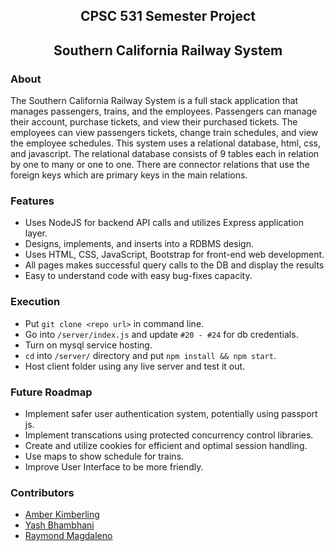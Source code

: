 ## <div align="center">CPSC 531 Semester Project</div>
## <div align="center">Southern California Railway System</div>

### About 
The Southern California Railway System is a full stack application that manages passengers, trains, and the employees. Passengers can manage their account, purchase tickets, and view their purchased tickets. The employees can view passengers tickets, change train schedules, and view the employee schedules. This system uses a relational database, html, css, and javascript. The relational database consists of 9 tables each in relation by one to many or  one to one. There are connector relations that use the foreign keys which are primary keys in the main relations.

### Features
- Uses NodeJS for backend API calls and utilizes Express application layer.
- Designs, implements, and inserts into a RDBMS design. 
- Uses HTML, CSS, JavaScript, Bootstrap for front-end web development.
- All pages makes successful query calls to the DB and display the results  
- Easy to understand code with easy bug-fixes capacity.

### Execution
- Put `git clone <repo url>` in command line.
- Go into `/server/index.js` and update `#20 - #24` for db credentials.
- Turn on mysql service hosting.
- `cd` into `/server/` directory and put `npm install && npm start`.
- Host client folder using any live server and test it out. 

### Future Roadmap
- Implement safer user authentication system, potentially using passport js.
- Implement transcations using protected concurrency control libraries.
- Create and utilize cookies for efficient and optimal session handling.
- Use maps to show schedule for trains.
- Improve User Interface to be more friendly. 

### Contributors
- [Amber Kimberling](https://github.com/Akimberling)
- [Yash Bhambhani](https://yash-b.github.io)
- [Raymond Magdaleno](https://github.com/MrRaymondJr)
